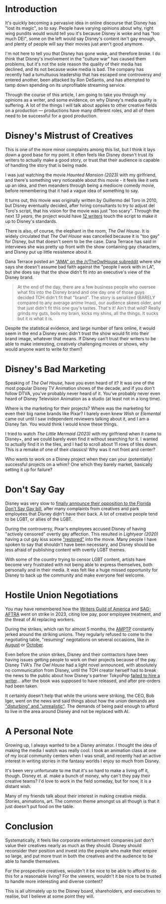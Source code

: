 # Introduction

It's quickly becoming a pervasive idea in online discourse that Disney has "lost its magic", so to say. People have varying opinions about why, right wing pundits would would tell you it's because Disney is woke and has "too much DEI", some on the left would say Disney's content isn't gay enough, and plenty of people will say their movies just aren't good anymore.

I'm not here to tell you that Disney has gone woke, and therefore broke. I do think that Disney's involvement in the "culture war" has caused them problems, but it's not the sole reason the quality of their media has declined, and its not because woke media is bad. The company has recently had a tumultuous leadership that has escaped one controversy and entered another, been attacked by Ron DeSantis, and has attempted to tamp down spending on its unprofitable streaming service.

Through the course of this article, I am going to take you through my opinions as a writer, and some evidence, on why Disney's media quality is suffering. A lot of the things I will talk about applies to other creative fields on a production &mdash; productions have many different roles, and all of them need to be successful for a good production.

# Disney's Mistrust of Creatives

This is one of the more minor complaints among this list, but I think it lays down a good base for my point. It often feels like Disney doesn't trust its writers to actually make a good story, or trust that their audience is capable of handling the story that is being made.

I was just watching the movie *Haunted Mansion (2023)* with my girlfriend, and there's something very noticeable about this movie - it feels like it sets up an idea, and then meanders through being a mediocre comedy movie, before remembering that it had a vague idea of something to say.

It turns out, this movie was originally written by Guillermo del Toro in 2010, but Disney eventually decided, after hiring consultants to try to adjust del Toro's script, that his vision for the movie was just "too scary". Through the next *13 years*, the project would have [12 writers](https://en.wikipedia.org/wiki/Haunted_Mansion_(2023_film)#Development) touch the script to make it up to Disney's standards.

There is also, of course, the elephant in the room, *The Owl House*. It is widely circulated that *The Owl House* was cancelled because it is "too gay" for Disney, but that doesn't seem to be the case. Dana Terrace has said in interviews she was pretty up front with the show containing gay characters, and Disney put up little resistence about it.

Dana Terrace posted an ["AMA" on the /r/TheOwlHouse subreddit](https://www.reddit.com/r/TheOwlHouse/comments/q1x1uh/ama_except_by_anything_i_mean_these_questions_only/) where she says she doesn't assume bad faith against the "people I work with in LA", but she does say that the show didn't fit into an executive's view of the Disney brand.

> At the end of the day, there are a few business people who oversee what fits into the Disney brand and one day one of those guys decided TOH didn't fit that "brand". The story is serialized (BARELY compared to any average anime lmao), our audience skews older, and that just didn't fit this one guy's tastes. That's it! Ain't that wild? Really grinds my guts, boils my brain, kicks my shins, all the things. It sucks but it is what it is.

Despite the statistical evidence, and large number of fans online, it would seem in the end a Disney exec didn't trust the show would fit into their brand image, whatever that means. If Disney can't trust their writers to be able to make interesting, creatively challenging movies or shows, why would anyone want to write for them?

# Disney's Bad Marketing

Speaking of *The Owl House*, have you even heard of it? It was one of the most popular Disney TV Animation shows of the decade, and if you don't follow DTVA, you've probably never heard of it. You've probably never even heard of Disney Television Animation as a studio (at least not in a long time).

Where is the marketing for their projects? Where was the marketing for even their big name brands like Pixar? I barely even knew *Wish* or *Elemental* came out until I saw independent reviewers talking about it, and I am a Disney fan. You would think I would know these things.

I tried to watch *The Little Mermaid (2023)* with my girlfriend when it came to Disney+, and we could barely even find it without searching for it. I wanted to actually find it in the tiles, and I had to scroll about 11 rows of tiles down. This is a remake of one of their classics! Why was it not front and center?

Who wants to work on a Disney project when they can your (potentially) successful projects on a whim? One which they barely market, basically setting it up for failure?

# Don't Say Gay

Disney was very slow to [finally announce their opposition to the Florida Don't Say Gay bill](https://www.npr.org/2022/03/08/1085130633/disney-response-florida-bill-dont-say-gay), after many complaints from creatives and park employees that Disney didn't have their back. A lot of creative people tend to be LGBT, or allies of the LGBT.

During the controversy, Pixar's employees accused Disney of having "actively censored" overtly gay affection. This resulted in *Lightyear (2020)* having a cut gay kiss scene ["restored"](https://variety.com/2022/film/news/pixar-lightyear-same-sex-kiss-1235209179/) into the movie. Many people I have spoken to say that shouldn't have been necessary, and Disney should be less afraid of publishing content with overtly LGBT themes. 

With some of the country trying to censor LGBT content, artists have become very frustrated with not being able to express themselves, both personally and in their media. It was felt like a huge missed opportunity for Disney to back up the community and make everyone feel welcome.

# Hostile Union Negotiations

You may have remembered how the [Writers Guild of America](https://en.wikipedia.org/wiki/2023_Writers_Guild_of_America_strike) and [SAG-AFTRA](https://en.wikipedia.org/wiki/2023_SAG-AFTRA_strike) went on strike in 2023, citing low pay, poor employee treatment, and the threat of AI replacing workers.

During the strikes, which ran for almost 5 months, the [AMPTP](https://en.wikipedia.org/wiki/Alliance_of_Motion_Picture_and_Television_Producers) constantly jerked around the striking unions. They regularly refused to come to the negotiating table, "resuming" negotations on several occasions, like in [August](https://www.vulture.com/2023/08/wga-amptp-resume-negotiations-strike.html) or [October](https://www.vulture.com/2023/10/sag-aftra-strike-negotiations.html).

Even before the union strikes, Disney and their contractors have been
having issues getting people to work on their projects because of the pay. Disney TVA's *The Owl House* had a light novel announced, with absolutely no communication from Disney, until the TOH creator herself had to break the news to the public about how Disney's partner TokyoPop [failed to hire a writer](https://www.reddit.com/r/TheOwlHouse/comments/to978n/dana_confirms_light_novel_cancellation/)... after the book was supposed to have released, and after pre-orders had been taken.

It certainly doesn't help that while the unions were striking, the CEO, Bob Iger, went on the news and said things about how the union demands are ["disturbing" and "unrealistic"](https://variety.com/2023/tv/news/bob-iger-writers-actors-strike-disney-ceo-1235669169/). The demands of being paid enough to afford to live in the area around Disney and not be replaced with AI.

# A Personal Note

Growing up, I always wanted to be a Disney animator. I thought the idea of making the media I watch was really cool. I took an animation class at one of my local community centers when I was small, and recently had an active interest in writing stories in the fantasy worlds I enjoy so much from Disney.

It's been very unfortunate to me that it's so hard to make a living off it, though. Disney et. al. make a bunch of money, why can't they pay their creative teams? I'd love to work in the field someday, but for now, it is a distant wish. 

Many of my friends talk about their interest in making creative media. Stories, animations, art. The common theme amongst us all though is that it just doesn't put food on the table.

# Conclusion

Systematically, it feels like corporate entertainment companies just don't value their creatives nearly as much as they should. Disney should reconsider their position and invest into the people who make their empire so large, and put more trust in both the creatives and the audience to be able to handle themselves.

For the prospective creatives, wouldn't it be nice to be able to afford to do this for a reasonable living? For the viewers, wouldn't it be nice to be trusted to handle more interesting and diverse content?

This is all ultimately up to the Disney board, shareholders, and executives to realise, but I believe at some point they will.